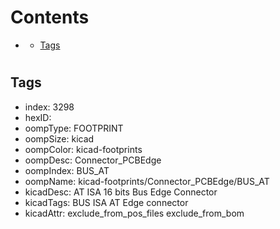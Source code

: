 



Contents
========

* [](#)
	* [Tags](#tags)

# 

## Tags

- index: 3298
- hexID: 
- oompType: FOOTPRINT
- oompSize: kicad
- oompColor: kicad-footprints
- oompDesc: Connector_PCBEdge
- oompIndex: BUS_AT
- oompName: kicad-footprints/Connector_PCBEdge/BUS_AT
- kicadDesc: AT ISA 16 bits Bus Edge Connector
- kicadTags: BUS ISA AT Edge connector
- kicadAttr: exclude_from_pos_files exclude_from_bom
